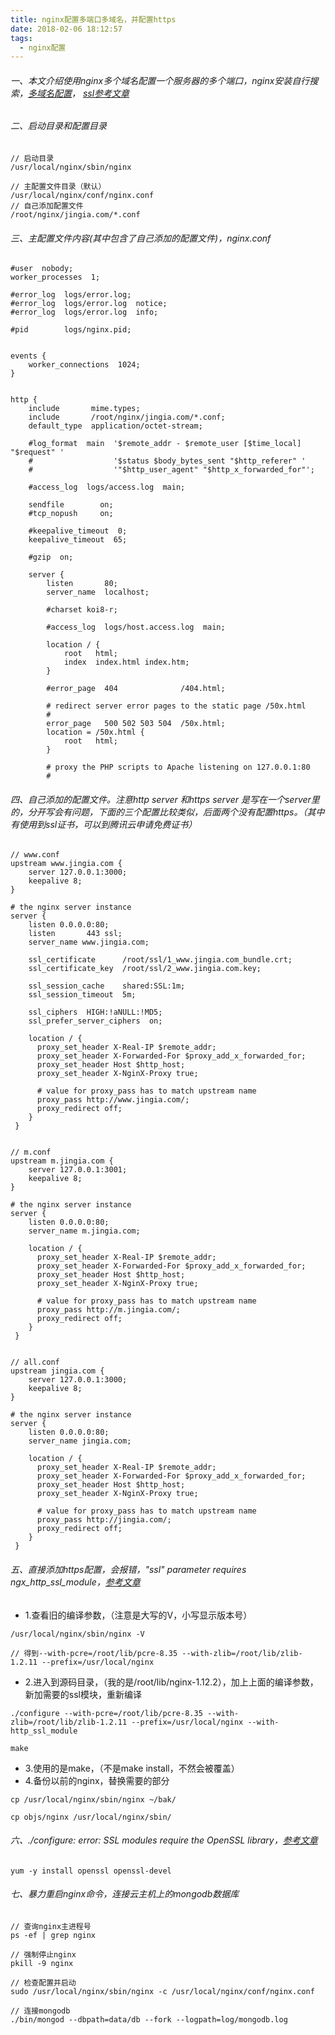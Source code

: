 ```yaml
---
title: nginx配置多端口多域名，并配置https
date: 2018-02-06 18:12:57
tags:
  - nginx配置
---
```

###### 一、本文介绍使用nginx多个域名配置一个服务器的多个端口，nginx安装自行搜索，[多域名配置](https://segmentfault.com/a/1190000004453295)， [ssl参考文章](https://www.jianshu.com/p/9523d888cf77)
###### 二、启动目录和配置目录
```
// 启动目录
/usr/local/nginx/sbin/nginx

// 主配置文件目录（默认）
/usr/local/nginx/conf/nginx.conf
// 自己添加配置文件
/root/nginx/jingia.com/*.conf
```
###### 三、主配置文件内容(其中包含了自己添加的配置文件)，nginx.conf
```
#user  nobody;
worker_processes  1;

#error_log  logs/error.log;
#error_log  logs/error.log  notice;
#error_log  logs/error.log  info;

#pid        logs/nginx.pid;


events {
    worker_connections  1024;
}


http {
    include       mime.types;
    include       /root/nginx/jingia.com/*.conf;
    default_type  application/octet-stream;

    #log_format  main  '$remote_addr - $remote_user [$time_local] "$request" '
    #                  '$status $body_bytes_sent "$http_referer" '
    #                  '"$http_user_agent" "$http_x_forwarded_for"';

    #access_log  logs/access.log  main;

    sendfile        on;
    #tcp_nopush     on;

    #keepalive_timeout  0;
    keepalive_timeout  65;

    #gzip  on;

    server {
        listen       80;
        server_name  localhost;

        #charset koi8-r;

        #access_log  logs/host.access.log  main;

        location / {
            root   html;
            index  index.html index.htm;
        }

        #error_page  404              /404.html;

        # redirect server error pages to the static page /50x.html
        #
        error_page   500 502 503 504  /50x.html;
        location = /50x.html {
            root   html;
        }

        # proxy the PHP scripts to Apache listening on 127.0.0.1:80
        #
```
###### 四、自己添加的配置文件。注意http server 和https server 是写在一个server里的，分开写会有问题，下面的三个配置比较类似，后面两个没有配置https。（其中有使用到ssl证书，可以到腾讯云申请免费证书）
```
// www.conf
upstream www.jingia.com {
    server 127.0.0.1:3000;
    keepalive 8;
}

# the nginx server instance
server {
    listen 0.0.0.0:80;
    listen       443 ssl;
    server_name www.jingia.com;

    ssl_certificate      /root/ssl/1_www.jingia.com_bundle.crt;
    ssl_certificate_key  /root/ssl/2_www.jingia.com.key;

    ssl_session_cache    shared:SSL:1m;
    ssl_session_timeout  5m;

    ssl_ciphers  HIGH:!aNULL:!MD5;
    ssl_prefer_server_ciphers  on;

    location / {
      proxy_set_header X-Real-IP $remote_addr;
      proxy_set_header X-Forwarded-For $proxy_add_x_forwarded_for;
      proxy_set_header Host $http_host;
      proxy_set_header X-NginX-Proxy true;

      # value for proxy_pass has to match upstream name
      proxy_pass http://www.jingia.com/;
      proxy_redirect off;
    }
 }


// m.conf
upstream m.jingia.com {
    server 127.0.0.1:3001;
    keepalive 8;
}

# the nginx server instance
server {
    listen 0.0.0.0:80;
    server_name m.jingia.com;

    location / {
      proxy_set_header X-Real-IP $remote_addr;
      proxy_set_header X-Forwarded-For $proxy_add_x_forwarded_for;
      proxy_set_header Host $http_host;
      proxy_set_header X-NginX-Proxy true;

      # value for proxy_pass has to match upstream name
      proxy_pass http://m.jingia.com/;
      proxy_redirect off;
    }
 }


// all.conf
upstream jingia.com {
    server 127.0.0.1:3000;
    keepalive 8;
}

# the nginx server instance
server {
    listen 0.0.0.0:80;
    server_name jingia.com;

    location / {
      proxy_set_header X-Real-IP $remote_addr;
      proxy_set_header X-Forwarded-For $proxy_add_x_forwarded_for;
      proxy_set_header Host $http_host;
      proxy_set_header X-NginX-Proxy true;

      # value for proxy_pass has to match upstream name
      proxy_pass http://jingia.com/;
      proxy_redirect off;
    }
 }
```
###### 五、直接添加https配置，会报错，"ssl" parameter requires ngx_http_ssl_module，[参考文章](https://www.codelast.com/%E5%8E%9F%E5%88%9B-%E4%B8%BAnginx%E6%B7%BB%E5%8A%A0ssl%E6%94%AF%E6%8C%81%E6%A8%A1%E5%9D%97/)
- 1.查看旧的编译参数，（注意是大写的V，小写显示版本号）
```
/usr/local/nginx/sbin/nginx -V

// 得到--with-pcre=/root/lib/pcre-8.35 --with-zlib=/root/lib/zlib-1.2.11 --prefix=/usr/local/nginx
```
- 2.进入到源码目录，（我的是/root/lib/nginx-1.12.2），加上上面的编译参数，新加需要的ssl模块，重新编译
```
./configure --with-pcre=/root/lib/pcre-8.35 --with-zlib=/root/lib/zlib-1.2.11 --prefix=/usr/local/nginx --with-http_ssl_module

make
```
- 3.使用的是make，（不是make install，不然会被覆盖）
- 4.备份以前的nginx，替换需要的部分
```
cp /usr/local/nginx/sbin/nginx ~/bak/

cp objs/nginx /usr/local/nginx/sbin/
```
###### 六、./configure: error: SSL modules require the OpenSSL library，[参考文章](http://blog.csdn.net/testcs_dn/article/details/51461999)
```
yum -y install openssl openssl-devel
```
###### 七、暴力重启nginx命令，连接云主机上的mongodb数据库
```
// 查询nginx主进程号
ps -ef | grep nginx

// 强制停止nginx
pkill -9 nginx

// 检查配置并启动
sudo /usr/local/nginx/sbin/nginx -c /usr/local/nginx/conf/nginx.conf

// 连接mongodb
./bin/mongod --dbpath=data/db --fork --logpath=log/mongodb.log
```
